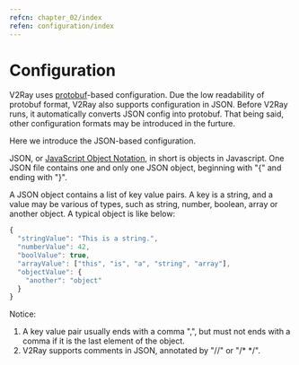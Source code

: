 ```yaml
---
refcn: chapter_02/index
refen: configuration/index
---
```

# Configuration

V2Ray uses [protobuf](https://developers.google.com/protocol-buffers/)-based configuration. Due the low readability of protobuf format, V2Ray also supports configuration in JSON. Before V2Ray runs, it automatically converts JSON config into protobuf. That being said, other configuration formats may be introduced in the furture.

Here we introduce the JSON-based configuration.

JSON, or [JavaScript Object Notation](https://en.wikipedia.org/wiki/JSON), in short is objects in Javascript. One JSON file contains one and only one JSON object, beginning with "{" and ending with "}".

A JSON object contains a list of key value pairs. A key is a string, and a value may be various of types, such as string, number, boolean, array or another object. A typical object is like below:

```javascript
{
  "stringValue": "This is a string.",
  "numberValue": 42,
  "boolValue": true,
  "arrayValue": ["this", "is", "a", "string", "array"],
  "objectValue": {
    "another": "object"
  }
}
```

Notice:

1. A key value pair usually ends with a comma ",", but must not ends with a comma if it is the last element of the object.
2. V2Ray supports comments in JSON, annotated by "//" or "/\* \*/".